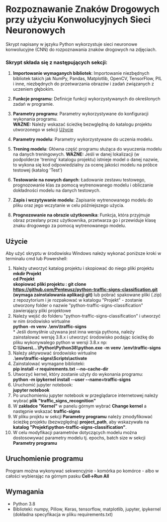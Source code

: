 # Rozpoznawanie Znaków Drogowych przy użyciu Konwolucyjnych Sieci Neuronowych 

Skrypt napisany w języku Python wykorzystuje sieci neuronowe konwolucyjne (CNN) do rozpoznawania znaków drogowych na zdjęciach. 

### Skrypt składa się z następujących sekcji:

1. **Importowanie wymaganych bibliotek**: Importowanie niezbędnych bibliotek takich jak NumPy, Pandas, Matplotlib, OpenCV, TensorFlow, PIL i inne, niezbędnych do przetwarzania obrazów i zadań związanych z uczeniem głębokim.

2. **Funkcje programu**: Definicje funkcji wykorzystywanych do określonych zadań w programie.

3. **Parametry programu**: Parametry wykorzystywane do konfiguracji wykonania programu. \
<b>WAŻNE:</b> Należy wskazać ścieżkę bezwględną do katalogu projektu utworzonego w sekcji [Użycie](#Użycie)

4. **Parametry modelu**: Parametry wykorzystywane do uczenia modelu.

5. **Trening modelu**: Główna część programu służąca do wyuczenia modelu na danych treningowych.
<b>WAŻNE:</b> Jeśli w danej lokalizacji (w podpolderze 'trening' katalogu projektu) istnieje model o danej nazwie, to wykona się kod odpowiedzialny za ocenę jakości modelu na próbce testowej (katalog 'Test')

9. **Testowanie na nowych danych**: Ładowanie zestawu testowego, prognozowanie klas za pomocą wytrenowanego modelu i obliczanie dokładności modelu na danych testowych.

10. **Zapis i wczytywanie modelu**: Zapisanie wytrenowanego modelu do pliku oraz jego wczytanie w celu późniejszego użycia.

11. **Prognozowanie na obrazie użytkownika**: Funkcja, która przyjmuje obraz przesłany przez użytkownika, przetwarza go i przewiduje klasę znaku drogowego za pomocą wytrenowanego modelu.

## Użycie

Aby użyć skryptu w środowisku Windows należy wykonać poniższe kroki w terminalu cmd lub Powershell:

1. Należy utworzyć katalog projektu i skopiować do niego pliki projektu \
<b>mkdir Projekt</b><br>
<b>cd Projekt</b><br>
<b>skopiować pliki projektu : <b>git clone https://github.com/Penteusz/python-traffic-signs-classification.git</b> (wymaga zainstalowania aplikacji git)</b> lub pobrać spakowane pliki (.zip) z repozytorium i je rozpakować w katalogu "Projekt" - zostanie utworzony folder o nazwie "python-traffic-signs-classification" zawierający pliki projektowe
2. Należy wejść do folderu "python-traffic-signs-classification" i utworzyć w nim środowisko wirtualne \
<b> python -m venv .\env\traffic-signs</b><br>
\* Jeśli domyśłnie używana jest inna wersja pythona, należy zainstalować wersję 3.8.x i utworzyć środowisko podając ścieżkę do pliku wykonywalego python w wersji 3.8.x np:
<b>C:\Users\\...\Python\Python38\python.exe -m venv .\env\traffic-signs</b>
3. Należy aktywować środowisko wirtualne \
<b>.\env\traffic-signs\Scripts\activate</b>
4. Zainstalować wymagane biblioteki:\
<b>pip install -r requirements.txt --no-cache-dir</b>
5. Utworzyć kernel, który zostanie użyty do wykonania programu: \
<b>python -m ipykernel install --user --name=traffic-signs</b>
6. Uruchomić jupyter notebook: \
<b>jupyter notebook</b>
7. Po uruchomieniu jupyter notebook w przeglądarce internetowej należy wybrać <b>plik "traffic_signs_recognition"</b>
8. W <b>zakładce "Kernel"</b> w panelu górnym wybrać <b>Change kernel</b> a następnie wskazać <b>traffic-signs</b>
9. W pliku projktu w sekcji <b>Parametry programu</b> należy zmodyfikować ścieżkę projektu (bezwzględną) <b>project_path</b>, aby wskazywała na <b>katalog "Projekt\python-traffic-signs-classification"</b>.
10. W celu modyfikacji parametrów dotyczących modelu można dostosowywać parametry modelu tj. epochs, batch size w sekcji <b>Parametry programu</b>

## Uruchomienie programu

Program można wykonywać sekwencyjnie - komórka po komórce - albo w całości wybierając na górnym pasku <b>Cell->Run All</b>

## Wymagania

- Python 3.8
- Biblioteki: numpy, Pillow, Keras, tensorflow, matplotlib, jupyter, ipykernel (dokładna specyfikacja w pliku requirements.txt)

